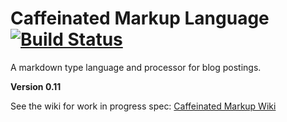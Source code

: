 Caffeinated Markup Language [![Build Status](https://travis-ci.org/necrophonic/text-caffeinatedmarkup.png?branch=master)](https://travis-ci.org/necrophonic/text-caffeinatedmarkup)
=======================

A markdown type language and processor for blog postings.

**Version 0.11**


See the wiki for work in progress spec: [Caffeinated Markup Wiki](https://github.com/necrophonic/text-caffeinatedmarkup/wiki)
